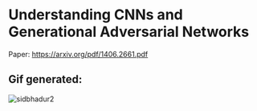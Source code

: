 # Understanding CNNs and Generational Adversarial Networks

Paper: https://arxiv.org/pdf/1406.2661.pdf

## Gif generated:

![sidbhadur2](https://raw.githubusercontent.com/sidbhadur2/Deep_Learning_598/master/GANS/Generator.gif)
